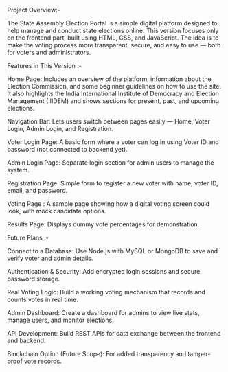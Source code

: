 Project Overview:-

The State Assembly Election Portal is a simple digital platform designed to help manage and conduct state elections online.
This version focuses only on the frontend part, built using HTML, CSS, and JavaScript.
The idea is to make the voting process more transparent, secure, and easy to use — both for voters and administrators.





Features in This Version :-

Home Page:
Includes an overview of the platform, information about the Election Commission, and some beginner guidelines on how to use the site.
It also highlights the India International Institute of Democracy and Election Management (IIIDEM) and shows sections for present, past, and upcoming elections.

Navigation Bar:
Lets users switch between pages easily — Home, Voter Login, Admin Login, and Registration.

Voter Login Page:
A basic form where a voter can log in using Voter ID and password (not connected to backend yet).

Admin Login Page:
Separate login section for admin users to manage the system.

Registration Page:
Simple form to register a new voter with name, voter ID, email, and password.

Voting Page :
A sample page showing how a digital voting screen could look, with mock candidate options.

Results Page:
Displays dummy vote percentages for demonstration.





Future Plans :-

Connect to a Database:
Use Node.js with MySQL or MongoDB to save and verify voter and admin details.

Authentication & Security:
Add encrypted login sessions and secure password storage.

Real Voting Logic:
Build a working voting mechanism that records and counts votes in real time.

Admin Dashboard:
Create a dashboard for admins to view live stats, manage users, and monitor elections.

API Development:
Build REST APIs for data exchange between the frontend and backend.

Blockchain Option (Future Scope):
For added transparency and tamper-proof vote records.
